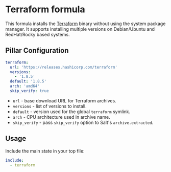# Terraform formula

This formula installs the [Terraform](https://www.terraform.io/) binary without using the system package manager. It supports installing multiple versions on Debian/Ubuntu and RedHat/Rocky based systems.

## Pillar Configuration
```yaml
terraform:
  url: 'https://releases.hashicorp.com/terraform'
  versions:
    - '1.8.5'
  default: '1.8.5'
  arch: 'amd64'
  skip_verify: true
```

* `url` - base download URL for Terraform archives.
* `versions` - list of versions to install.
* `default` - version used for the global `terraform` symlink.
* `arch` - CPU architecture used in archive name.
* `skip_verify` - pass `skip_verify` option to Salt's `archive.extracted`.

## Usage
Include the main state in your top file:
```yaml
include:
  - terraform
```
